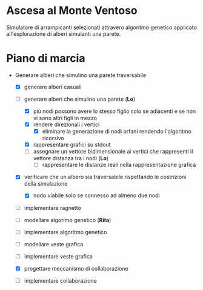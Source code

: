 # Ascesa al Monte Ventoso

Simulatore di arrampicanti selezionati attravero algoritmo genetico applicato 
all'esplorazione di alberi simulanti una parete. 

# Piano di marcia

- Generare alberi che simulino una parete traversabile
    - [x] generare alberi casuali
    - [ ] generare alberi che simulino una parete (**Lo**)
        - [x] più nodi possono avere lo stesso figlio solo se adiacenti 
          e se non vi sono altri figli in mezzo
        - [x] rendere direzionali i vertici 
            - [x] eliminare la generazione di nodi orfani rendendo l'algoritmo 
              ricorsivo 
        - [x] rappresentare grafici su stdout
        - [ ] assegnare un vettore bidimensionale ai vertici che rappresenti il 
          vettore distanza tra i nodi (**Lo**)
            - [ ] rappresentare le distanze reali nella rappresentazione 
              grafica
    - [x] verificare che un albero sia traversabile rispettando le costrizioni 
      della simulazione
        - [x] nodo viabile solo se connesso ad almeno due nodi
    - [ ] implementare ragnetto
    - [ ] modellare algorimo genetico (**Rita**)
    - [ ] implementare algoritmo genetico
    - [ ] modellare veste grafica
    - [ ] implementare veste grafica
    - [x] progettare meccanismo di collaborazione
    - [ ] implementare collaborazione


